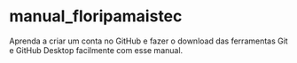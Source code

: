 # manual_floripamaistec
Aprenda a criar um conta no GitHub e fazer o download das ferramentas Git e GitHub Desktop facilmente com esse manual.
